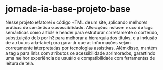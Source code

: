 # jornada-ia-base-projeto-base
Nesse projeto refatorei o código HTML de um site, aplicando melhores práticas de semântica e acessibilidade. Alterações incluem o uso de tags semânticas como article e header para estruturar corretamente o conteúdo, substituição de b por h3 para melhorar a hierarquia dos títulos, e a inclusão de atributos aria-label para garantir que as informações sejam corretamente interpretadas por tecnologias assistivas. Além disso, mantém a tag a para links com atributos de acessibilidade aprimorados, garantindo uma melhor experiência de usuário e compatibilidade com ferramentas de leitura de tela. 
